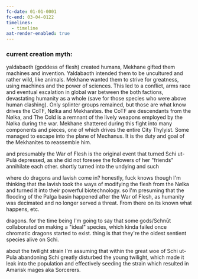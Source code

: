 ```yaml
---
fc-date: 01-01-0001
fc-end: 03-04-0122
timelines:
  - timeline
aat-render-enabled: true
---
```


### current creation myth:
yaldabaoth (goddess of flesh) created humans, Mekhane gifted them machines and invention. Yaldabaoth intended them to be uncultured and rather wild, like animals. Mekhane wanted them to strive for greatness, using machines and the power of sciences. 
This led to a conflict, arms race and eventual escalation in global war between the both factions, devastating humanity as a whole (save for those species who were above human clashing).
Only splinter groups remained, but those are what know drives the CoTF, Nølka and Mekhanites. 
	the CoTF are descendants from the Nølka, and The Cold is a remnant of the lively weapons employed by the Nølka during the war. 
Mekhane shattered during this fight into many components and pieces, one of which drives the entire City Thylyist. Some managed to escape into the plane of Mechanus. It is the duty and goal of the Mekhanites to reassemble him. 

and presumably the War of Flesh is the original event that turned Schi ut-Pulá depressed, as she did not foresee the followers of her "friends" annihilate each other. shortly turned into the undying and such

where do dragons and lavish come in?
honestly, fuck knows
though I'm thinking that the lavish took the ways of modifying the flesh from the Nølka and turned it into their powerful biotechnology. so I'm presuming that the flooding of the Palga basin happened after the War of Flesh, as humanity was decimated and no longer served a threat. From there on its known what happens, etc.

dragons. 
for the time being I'm going to say that some gods/Schnūt collaborated on making a "ideal" species, which kinda failed once chromatic dragons started to exist. 
thing is that they're the oldest sentient species alive on Schi.

about the twilight strain I'm assuming that within the great woe of Schi ut-Pula abandoning Schi greatly disturbed the young twilight, which made it leak into the population and effectively seeding the strain which resulted in Amarisk mages aka Sorcerers. 